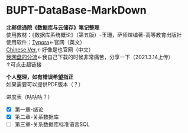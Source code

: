 # BUPT-DataBase-MarkDown
**北邮信通院《数据库与云储存》笔记整理**  
使用教材：《数据库系统概论》（第五版）-王珊，萨师煊编著-高等教育出版社  
使用软件：[Typora](https://www.typora.io/)←官网（英文）  
[Chinese Ver.](https://www.typora.net/)←好像是也官网（中文）  
[我网盘的分流](http://abc.charlieqyq.top:5000/sharing/IDf6VLH3o)←我自己下载的时候非常痛苦，分享一下（2021.3.14上传）  
↑可点击超链接  

**个人整理，如有错误希望指正**  
如果需要可以提供PDF版本（？）  

进度表（咕咕咕？）
- [x] 第一章-绪论
- [x] 第二章-关系数据库
- [ ] 第三章-关系数据库标准语言SQL

